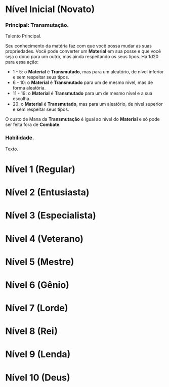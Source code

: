 # Nível Inicial (Novato)

### Principal: Transmutação.

Talento Principal.

Seu conhecimento da matéria faz com que você possa mudar as suas propriedades. Você pode converter um **Material** em sua posse e que você seja o dono para um outro, mas ainda respeitando os seus tipos. Há 1d20 para essa ação: 

* 1 - 5: o **Material** é **Transmutado**, mas para um aleatório, de nível inferior e sem respeitar seus tipos.
* 6 - 10: o **Material** é **Transmutado** para um de mesmo nível, mas de forma aleatória.
* 11 - 19: o **Material** é **Transmutado** para um de mesmo nível e a sua escolha.
* 20: o **Material** é **Transmutado**, mas para um aleatório, de nível superior e sem respeitar seus tipos.

O custo de Mana da **Transmutação** é igual ao nível do **Material** e só pode ser feita fora de **Combate**.

### Habilidade.

Texto.

# Nível 1 (Regular)

# Nível 2 (Entusiasta)

# Nível 3 (Especialista)

# Nível 4 (Veterano)

# Nível 5 (Mestre)

# Nível 6 (Gênio)

# Nível 7 (Lorde)

# Nível 8 (Rei)

# Nível 9 (Lenda)

# Nível 10 (Deus)
